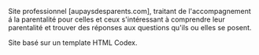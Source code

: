 Site professionnel [aupaysdesparents.com], traitant de l'accompagnement á la parentalité pour celles et ceux s'intéressant à comprendre leur parentalité et trouver des réponses aux questions qu'ils ou elles se posent.

Site basé sur un template HTML Codex.